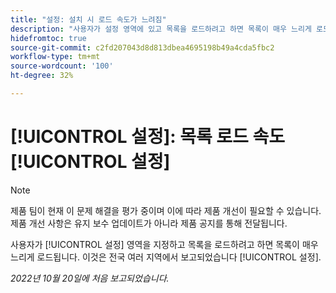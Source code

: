 ```yaml
---
title: "설정: 설치 시 로드 속도가 느려짐"
description: "사용자가 설정 영역에 있고 목록을 로드하려고 하면 목록이 매우 느리게 로드됩니다. 이는 설정 전체에서 다양한 영역에서 보고되었습니다."
hidefromtoc: true
source-git-commit: c2fd207043d8d813dbea4695198b49a4cda5fbc2
workflow-type: tm+mt
source-wordcount: '100'
ht-degree: 32%

---
```



# [!UICONTROL 설정]: 목록 로드 속도 [!UICONTROL 설정]

>[!NOTE]
>
>제품 팀이 현재 이 문제 해결을 평가 중이며 이에 따라 제품 개선이 필요할 수 있습니다. 제품 개선 사항은 유지 보수 업데이트가 아니라 제품 공지를 통해 전달됩니다.

사용자가 [!UICONTROL 설정] 영역을 지정하고 목록을 로드하려고 하면 목록이 매우 느리게 로드됩니다. 이것은 전국 여러 지역에서 보고되었습니다 [!UICONTROL 설정].

_2022년 10월 20일에 처음 보고되었습니다._


